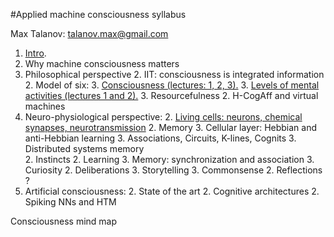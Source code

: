 #Applied machine consciousness syllabus

Max Talanov: talanov.max@gmail.com

1. [Intro](intro.md).
1. Why machine consciousness matters
1. Philosophical perspective
    2. IIT: consciousness is integrated information
    2. Model of six:
        3. [Consciousness (lectures: 1, 2, 3).](consciousness.md)
        3. [Levels of mental activities (lectures 1 and 2).](levels_of_mental_activities.md)
        3. Resourcefulness
	2. H-CogAff and virtual machines
1. Neuro-physiological perspective:
    2. [Living cells: neurons, chemical synapses, neurotransmission](neurons_and_chemical_synapses.md)
    2. Memory
        3. Cellular layer: Hebbian and anti-Hebbian learning
        3. Associations, Circuits, K-lines, Cognits
        3. Distributed systems memory    
    2. Instincts 
    2. Learning
        3. Memory: synchronization and association
        3. Curiosity
    2. Deliberations
        3. Storytelling
        3. Commonsense
    2. Reflections ?
1. Artificial consciousness:
    2. State of the art
    2. Cognitive architectures
    2. Spiking NNs and HTM

Consciousness mind map
